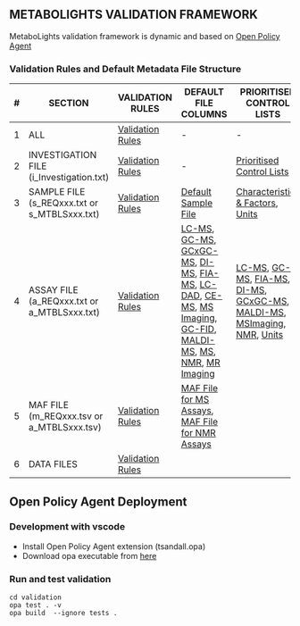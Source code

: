 ## METABOLIGHTS VALIDATION FRAMEWORK
MetaboLights validation framework is dynamic and based on [Open Policy Agent](https://www.openpolicyagent.org/) 



### Validation Rules and Default Metadata File Structure
| #  | SECTION | VALIDATION RULES | DEFAULT FILE COLUMNS | PRIORITISED CONTROL LISTS|
|---|------------|--|--|--|
| 1  | ALL | [Validation Rules](docs/MetaboLightsRules.md) | - | - |
| 2  | INVESTIGATION FILE (i_Investigation.txt) | [Validation Rules](docs/validation-rules/investigation-validation-rules.md) | - | [Prioritised Control Lists](docs/prioritised-control-lists/investigation-file-control-lists/investigation-file.md) |
| 3  | SAMPLE FILE (s_REQxxx.txt or s_MTBLSxxx.txt) | [Validation Rules](docs/validation-rules/sample-validation-rules.md) |[Default Sample File](docs/file-structures/sample-file-structure/sample-file.md) | [Characteristics & Factors](docs/prioritised-control-lists/sample-file-control-lists/sample-file.md), [Units](docs/prioritised-control-lists/unit-columns-control-lists/unit-columns.md) |
| 4  | ASSAY FILE (a_REQxxx.txt or a_MTBLSxxx.txt) | [Validation Rules](docs/validation-rules/assay-validation-rules.md) | [LC-MS](docs/file-structures/assay-file-structure/lc-ms.md), [GC-MS](docs/file-structures/assay-file-structure/gc-ms.md), [GCxGC-MS](docs/file-structures/assay-file-structure/gcxgc-ms.md), [DI-MS](docs/file-structures/assay-file-structure/di-ms.md), [FIA-MS](docs/file-structures/assay-file-structure/fia-ms.md), [LC-DAD](docs/file-structures/assay-file-structure/lc-dad.md), [CE-MS](docs/file-structures/assay-file-structure/ce-ms.md), [MS Imaging](docs/file-structures/assay-file-structure/msimaging.md), [GC-FID](docs/file-structures/assay-file-structure/gc-fid.md), [MALDI-MS](docs/file-structures/assay-file-structure/maldi-ms.md), [MS](docs/file-structures/assay-file-structure/ms.md), [NMR](docs/file-structures/assay-file-structure/nmr.md), [MR Imaging](docs/file-structures/assay-file-structure/mrimaging.md) | [LC-MS](docs/prioritised-control-lists/assay-file-control-lists/lc-ms.md), [GC-MS](docs/prioritised-control-lists/assay-file-control-lists/gc-ms.md), [FIA-MS](docs/prioritised-control-lists/assay-file-control-lists/fia-ms.md), [DI-MS](docs/prioritised-control-lists/assay-file-control-lists/di-ms.md), [GCxGC-MS](docs/prioritised-control-lists/assay-file-control-lists/gcxgc-ms.md), [MALDI-MS](docs/prioritised-control-lists/assay-file-control-lists/maldi-ms.md), [MSImaging](docs/prioritised-control-lists/assay-file-control-lists/msimaging.md), [NMR](docs/prioritised-control-lists/assay-file-control-lists/nmr.md), [Units](docs/prioritised-control-lists/unit-columns-control-lists/unit-columns.md) |
| 5  | MAF FILE (m_REQxxx.tsv or a_MTBLSxxx.tsv) | [Validation Rules](docs/validation-rules/metabolite-validation-rules.md) | [MAF File for MS Assays](docs/file-structures/maf-file-structure/ms.md), [MAF File for NMR Assays](docs/file-structures/maf-file-structure/nmr.md) |  | 
| 6  | DATA FILES | [Validation Rules](docs/validation-rules/file-validation-rules.md) | | |



## Open Policy Agent Deployment 

### Development with vscode
- Install Open Policy Agent extension (tsandall.opa)
- Download opa executable from [here](https://www.openpolicyagent.org/docs/latest/#running-opa)


### Run and test validation
```
cd validation
opa test . -v
opa build  --ignore tests .
```
